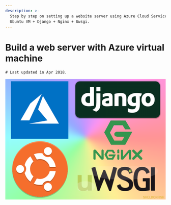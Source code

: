 ```yaml
---
description: >-
  Step by step on setting up a website server using Azure Cloud Service with
  Ubuntu VM + Django + Nginx + Uwsgi.
---
```


# Build a web server with Azure virtual machine

```text
# Last updated in Apr 2018.
```

![](.gitbook/assets/frontpage%20%282%29.png)

